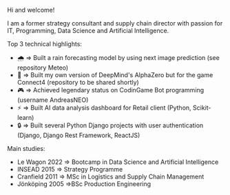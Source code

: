 Hi and welcome!

I am a former strategy consultant and supply chain director with passion for IT, Programming, Data Science and Artificial Intelligence.

Top 3 technical highlights:
 - :cloud_with_rain: => Built a rain forecasting model by using next image prediction (see repository Meteo)
 - :robot: => Built my own version of DeepMind's AlphaZero but for the game Connect4 (repository to be shared shortly)
 - :video_game: => Achieved legendary status on CodinGame Bot programming (username AndreasNEO)
 - ⚡ => Built AI data analysis dashboard for Retail client (Python, Scikit-learn)
 - :lock: => Built several Python Django projects with user authentication (Django, Django Rest Framework, ReactJS)

Main studies:
 - Le Wagon 2022 => Bootcamp in Data Science and Artificial Intelligence
 - INSEAD 2015 => Strategy Programme
 - Cranfield 2011 => MSc in Logistics and Supply Chain Management
 - Jönköping 2005 =>BSc Production Engineering


<!--
**andreas8311/andreas8311** is a ✨ _special_ ✨ repository because its `README.md` (this file) appears on your GitHub profile.

Here are some ideas to get you started:

- 🔭 I’m currently working on ...
- 🌱 I’m currently learning ...
- 👯 I’m looking to collaborate on ...
- 🤔 I’m looking for help with ...
- 💬 Ask me about ...
- 📫 How to reach me: ...
- 😄 Pronouns: ...
- ⚡ Fun fact: ...
-->
